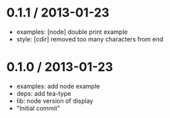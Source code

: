 
0.1.1 / 2013-01-23 
==================

  * examples: [node] double print example
  * style: [cdir] removed too many characters from end

0.1.0 / 2013-01-23 
==================

  * examples: add node example
  * deps: add tea-type
  * lib: node version of display
  * "Initial commit"
